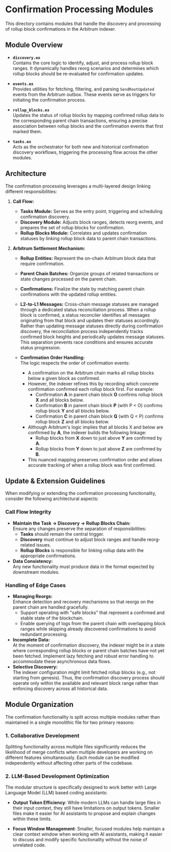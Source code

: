 # Confirmation Processing Modules

This directory contains modules that handle the discovery and processing of rollup block confirmations in the Arbitrum indexer.

## Module Overview

- **`discovery.ex`**  
  Contains the core logic to identify, adjust, and process rollup block ranges. It dynamically handles reorg scenarios and determines which rollup blocks should be re-evaluated for confirmation updates.

- **`events.ex`**  
  Provides utilities for fetching, filtering, and parsing `SendRootUpdated` events from the Arbitrum outbox. These events serve as triggers for initiating the confirmation process.

- **`rollup_blocks.ex`**  
  Updates the status of rollup blocks by mapping confirmed rollup data to the corresponding parent chain transactions, ensuring a precise association between rollup blocks and the confirmation events that first marked them.

- **`tasks.ex`**  
  Acts as the orchestrator for both new and historical confirmation discovery workflows, triggering the processing flow across the other modules.

## Architecture

The confirmation processing leverages a multi-layered design linking different responsibilities:

1. **Call Flow:**  
   - **Tasks Module:** Serves as the entry point, triggering and scheduling confirmation discovery.
   - **Discovery Module:** Adjusts block ranges, detects reorg events, and prepares the set of rollup
     blocks for confirmation.
   - **Rollup Blocks Module:** Correlates and updates confirmation statuses by linking rollup block data
     to parent chain transactions.

2. **Arbitrum Settlement Mechanism:**  
   - **Rollup Entities:** Represent the on-chain Arbitrum block data that require confirmation.
   - **Parent Chain Batches:** Organize groups of related transactions or state changes processed
     on the parent chain.
   - **Confirmations:** Finalize the state by matching parent chain confirmations with the updated rollup
     entities.
   - **L2-to-L1 Messages:** Cross-chain message statuses are managed through a dedicated status
     reconciliation process. When a rollup block is confirmed, a status reconciler identifies all
     messages originating from that block and updates their statuses accordingly. Rather than
     updating message statuses directly during confirmation discovery, the reconciliation process
     independently tracks confirmed block heights and periodically updates message statuses. This
     separation prevents race conditions and ensures accurate status progression.

   - **Confirmation Order Handling:**  
     The logic respects the order of confirmation events:
     - A confirmation on the Arbitrum chain marks all rollup blocks below a given block as confirmed.
     - However, the indexer refines this by recording which concrete confirmation confirmed each rollup block first. For example:
       - Confirmation **A** in parent chain block **O** confirms rollup block **X** and all blocks below.
       - Confirmation **B** in parent chain block **P** (with P < O) confirms rollup block **Y** and all blocks below.
       - Confirmation **C** in parent chain block **Q** (with Q < P) confirms rollup block **Z** and all blocks below.
     - Although Arbitrum's logic implies that all blocks X and below are confirmed by **A**, the indexer builds the following linkage:
       - Rollup blocks from **X** down to just above **Y** are confirmed by **A**.
       - Rollup blocks from **Y** down to just above **Z** are confirmed by **B**.
     - This nuanced mapping preserves confirmation order and allows accurate tracking of when a rollup block was first confirmed.

## Update & Extension Guidelines

When modifying or extending the confirmation processing functionality, consider the following
architectural aspects:

### Call Flow Integrity
- **Maintain the Task → Discovery → Rollup Blocks Chain:**  
  Ensure any changes preserve the separation of responsibilities:
  - **Tasks** should remain the central trigger.
  - **Discovery** must continue to adjust block ranges and handle reorg-related issues.
  - **Rollup Blocks** is responsible for linking rollup data with the appropriate confirmations.
- **Data Consistency:**  
  Any new functionality must produce data in the format expected by downstream modules.

### Handling of Edge Cases
- **Managing Reorgs:**  
  Enhance detection and recovery mechanisms so that reorgs on the parent chain are handled gracefully.
  - Support operating with "safe blocks" that represent a confirmed and stable state of the blockchain.
  - Enable querying of logs from the parent chain with overlapping block ranges while skipping already discovered confirmations to avoid redundant processing.
- **Incomplete Data:**  
  At the moment of confirmation discovery, the indexer might be in a state where corresponding
  rollup blocks or parent chain batches have not yet been fetched. Implement lazy fetching and robust error handling to accommodate these asynchronous data flows.
- **Selective Discovery:**  
  The indexer configuration might limit fetched rollup blocks (e.g., not starting from genesis). Thus, the confirmation discovery process should operate only within the available and relevant block range rather than enforcing discovery across all historical data.

## Module Organization

The confirmation functionality is split across multiple modules rather than maintained in a single monolithic file for two primary reasons:

### 1. Collaborative Development

Splitting functionality across multiple files significantly reduces the likelihood of merge conflicts when multiple developers are working on different features simultaneously. Each module can be modified independently without affecting other parts of the codebase.

### 2. LLM-Based Development Optimization

The modular structure is specifically designed to work better with Large Language Model (LLM) based coding assistants:

- **Output Token Efficiency**: While modern LLMs can handle large files in their input context, they still have limitations on output tokens. Smaller files make it easier for AI assistants to propose and explain changes within these limits.

- **Focus Window Management**: Smaller, focused modules help maintain a clear context window when working with AI assistants, making it easier to discuss and modify specific functionality without the noise of unrelated code.